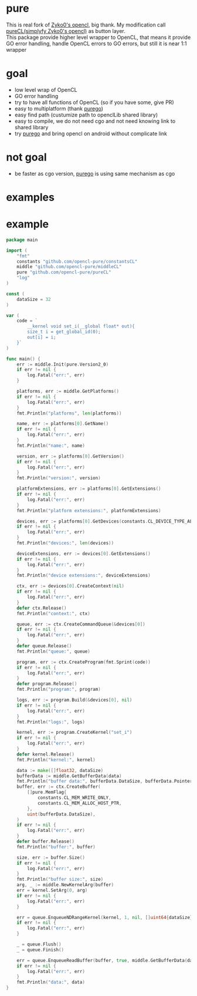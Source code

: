 # pure
This is real fork of [Zyko0's opencl](https://github.com/Zyko0/go-opencl), big thank. My modification call [pureCL(simplyfy Zyko0's opencl)](https://github.com/opencl-pure/pureCL) as button layer. <br>
This package provide higher level wrapper to OpenCL,
that means it provide GO error handling, handle OpenCL errors to GO errors, 
but still it is near 1:1 wrapper
# goal
-  low level wrap of OpenCL 
-  GO error handling
-  try to have all functions of OpenCL (so if you have some, give PR)
-  easy to multiplatform (thank [purego](https://github.com/ebitengine/purego))
-  easy find path (custumize path to openclLib shared library)
-  easy to compile, we do not need cgo and not need knowing link to shared library
-  try [purego](https://github.com/ebitengine/purego) and bring opencl on android without complicate link
# not goal
- be faster as cgo version, [purego](https://github.com/ebitengine/purego) is using same mechanism as cgo 
# examples

# example

```go
package main

import (
	"fmt"
	constants "github.com/opencl-pure/constantsCL"
	middle "github.com/opencl-pure/middleCL"
	pure "github.com/opencl-pure/pureCL"
	"log"
)

const (
	dataSize = 32
)

var (
	code = `
        __kernel void set_i(__global float* out){
		size_t i = get_global_id(0);
		out[i] = i;
	}`
)

func main() {
	err := middle.Init(pure.Version2_0)
	if err != nil {
		log.Fatal("err:", err)
	}

	platforms, err := middle.GetPlatforms()
	if err != nil {
		log.Fatal("err:", err)
	}
	fmt.Println("platforms", len(platforms))

	name, err := platforms[0].GetName()
	if err != nil {
		log.Fatal("err:", err)
	}
	fmt.Println("name:", name)

	version, err := platforms[0].GetVersion()
	if err != nil {
		log.Fatal("err:", err)
	}
	fmt.Println("version:", version)

	platformExtensions, err := platforms[0].GetExtensions()
	if err != nil {
		log.Fatal("err:", err)
	}
	fmt.Println("platform extensions:", platformExtensions)

	devices, err := platforms[0].GetDevices(constants.CL_DEVICE_TYPE_ALL)
	if err != nil {
		log.Fatal("err:", err)
	}
	fmt.Println("devices:", len(devices))

	deviceExtensions, err := devices[0].GetExtensions()
	if err != nil {
		log.Fatal("err:", err)
	}
	fmt.Println("device extensions:", deviceExtensions)

	ctx, err := devices[0].CreateContext(nil)
	if err != nil {
		log.Fatal("err:", err)
	}
	defer ctx.Release()
	fmt.Println("context:", ctx)

	queue, err := ctx.CreateCommandQueue(&devices[0])
	if err != nil {
		log.Fatal("err:", err)
	}
	defer queue.Release()
	fmt.Println("queue:", queue)

	program, err := ctx.CreateProgram(fmt.Sprint(code))
	if err != nil {
		log.Fatal("err:", err)
	}
	defer program.Release()
	fmt.Println("program:", program)

	logs, err := program.Build(&devices[0], nil)
	if err != nil {
		log.Fatal("err:", err)
	}
	fmt.Println("logs:", logs)

	kernel, err := program.CreateKernel("set_i")
	if err != nil {
		log.Fatal("err:", err)
	}
	defer kernel.Release()
	fmt.Println("kernel:", kernel)

	data := make([]float32, dataSize)
	bufferData := middle.GetBufferData(data)
	fmt.Println("buffer data:", bufferData.DataSize, bufferData.Pointer)
	buffer, err := ctx.CreateBuffer(
		[]pure.MemFlag{
			constants.CL_MEM_WRITE_ONLY,
			constants.CL_MEM_ALLOC_HOST_PTR,
		},
		uint(bufferData.DataSize),
	)
	if err != nil {
		log.Fatal("err:", err)
	}
	defer buffer.Release()
	fmt.Println("buffer:", buffer)

	size, err := buffer.Size()
	if err != nil {
		log.Fatal("err:", err)
	}
	fmt.Println("buffer size:", size)
	arg, _ := middle.NewKernelArg(buffer)
	err = kernel.SetArg(0, arg)
	if err != nil {
		log.Fatal("err:", err)
	}

	err = queue.EnqueueNDRangeKernel(kernel, 1, nil, []uint64{dataSize}, nil)
	if err != nil {
		log.Fatal("err:", err)
	}

	_ = queue.Flush()
	_ = queue.Finish()

	err = queue.EnqueueReadBuffer(buffer, true, middle.GetBufferData(data))
	if err != nil {
		log.Fatal("err:", err)
	}
	fmt.Println("data:", data)
}
```
